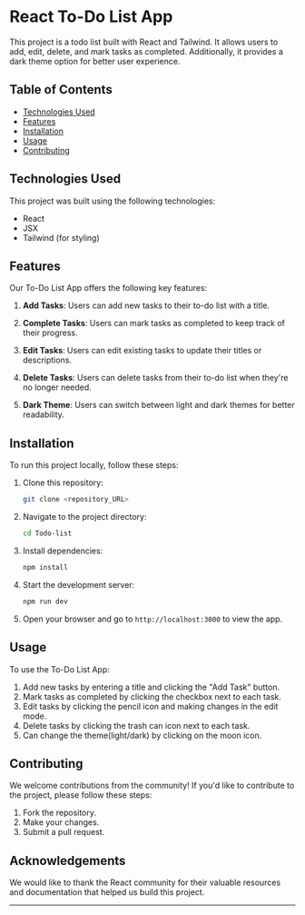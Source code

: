 # React To-Do List App

This project is a todo list built with React and Tailwind. It allows users to add, edit, delete, and mark tasks as completed. Additionally, it provides a dark theme option for better user experience.

## Table of Contents

- [Technologies Used](#technologies-used)
- [Features](#features)
- [Installation](#installation)
- [Usage](#usage)
- [Contributing](#contributing)

## Technologies Used

This project was built using the following technologies:

- React
- JSX
- Tailwind (for styling)

## Features

Our To-Do List App offers the following key features:

1. **Add Tasks**: Users can add new tasks to their to-do list with a title.

2. **Complete Tasks**: Users can mark tasks as completed to keep track of their progress.

3. **Edit Tasks**: Users can edit existing tasks to update their titles or descriptions.

4. **Delete Tasks**: Users can delete tasks from their to-do list when they're no longer needed.

5. **Dark Theme**: Users can switch between light and dark themes for better readability.


## Installation

To run this project locally, follow these steps:

1. Clone this repository: 
   ```bash
   git clone <repository_URL>
   ```
2. Navigate to the project directory:
   ```bash
   cd Todo-list
   ```
3. Install dependencies:
   ```bash
   npm install
   ```
4. Start the development server:
   ```bash
   npm run dev
   ```
5. Open your browser and go to `http://localhost:3000` to view the app.

## Usage

To use the To-Do List App:

1. Add new tasks by entering a title and clicking the "Add Task" button.
2. Mark tasks as completed by clicking the checkbox next to each task.
3. Edit tasks by clicking the pencil icon and making changes in the edit mode.
4. Delete tasks by clicking the trash can icon next to each task.
5. Can change the theme(light/dark) by clicking on the moon icon.

## Contributing

We welcome contributions from the community! If you'd like to contribute to the project, please follow these steps:

1. Fork the repository.
2. Make your changes.
3. Submit a pull request.

## Acknowledgements

We would like to thank the React community for their valuable resources and documentation that helped us build this project.

---
